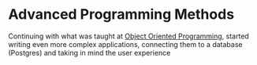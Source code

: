 # Advanced Programming Methods

Continuing with what was taught at [Object Oriented Programming](../../Semester2/Object_Oriented_Programming), started writing even more complex applications, connecting them to a database (Postgres) and taking in mind the user experience

